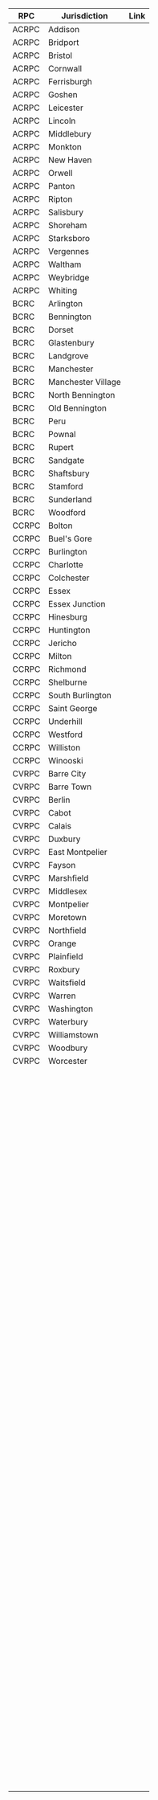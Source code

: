 |RPC|Jurisdiction|Link|
|-|-|-|
|ACRPC|Addison||
|ACRPC|Bridport||
|ACRPC|Bristol||
|ACRPC|Cornwall||
|ACRPC|Ferrisburgh||
|ACRPC|Goshen||
|ACRPC|Leicester||
|ACRPC|Lincoln||
|ACRPC|Middlebury||
|ACRPC|Monkton||
|ACRPC|New Haven||
|ACRPC|Orwell||
|ACRPC|Panton||
|ACRPC|Ripton||
|ACRPC|Salisbury||
|ACRPC|Shoreham||
|ACRPC|Starksboro||
|ACRPC|Vergennes||
|ACRPC|Waltham||
|ACRPC|Weybridge||
|ACRPC|Whiting||
|BCRC|Arlington||
|BCRC|Bennington||
|BCRC|Dorset||
|BCRC|Glastenbury||
|BCRC|Landgrove||
|BCRC|Manchester|
|BCRC|Manchester Village|
|BCRC|North Bennington|
|BCRC|Old Bennington|
|BCRC|Peru|
|BCRC|Pownal|
|BCRC|Rupert|
|BCRC|Sandgate|
|BCRC|Shaftsbury|
|BCRC|Stamford|
|BCRC|Sunderland|
|BCRC|Woodford|
|CCRPC|Bolton|
|CCRPC|Buel's Gore|
|CCRPC|Burlington|
|CCRPC|Charlotte|
|CCRPC|Colchester|
|CCRPC|Essex|
|CCRPC|Essex Junction|
|CCRPC|Hinesburg|
|CCRPC|Huntington|
|CCRPC|Jericho|
|CCRPC|Milton|
|CCRPC|Richmond|
|CCRPC|Shelburne|
|CCRPC|South Burlington|
|CCRPC|Saint George|
|CCRPC|Underhill|
|CCRPC|Westford|
|CCRPC|Williston|
|CCRPC|Winooski|
|CVRPC|Barre City|
|CVRPC|Barre Town|
|CVRPC|Berlin|
|CVRPC|Cabot|
|CVRPC|Calais|
|CVRPC|Duxbury|
|CVRPC|East Montpelier|
|CVRPC|Fayson|
|CVRPC|Marshfield|
|CVRPC|Middlesex|
|CVRPC|Montpelier|
|CVRPC|Moretown|
|CVRPC|Northfield|
|CVRPC|Orange|
|CVRPC|Plainfield|
|CVRPC|Roxbury|
|CVRPC|Waitsfield|
|CVRPC|Warren|
|CVRPC|Washington|
|CVRPC|Waterbury|
|CVRPC|Williamstown|
|CVRPC|Woodbury|
|CVRPC|Worcester|
|||
|||
|||
|||
|||
|||
|||
|||
|||
|||
|||
|||
|||
|||
|||
|||
|||
|||
|||
|||
|||
|||
|||
|||
|||
|||
|||
|||
|||
|||
|||
|||
|||
|||
|||
|||
|||
|||
|||
|||
|||
|||
|||
|||
|||
|||
|||
|||
|||
|||
|||
|||
|||
|||
|||
|||
|||
|||
|||
|||
|||
|||
|||
|||
|||
|||
|||
|||
|||
|||
|||
|||
|||
|||
|||
|||
|||
|||
|||
|||
|||
|||
|||
|||
|||
|||
|||
|||
|||
|||
|||
|||
|||
|||
|||
|||
|||
|||
|||
|||
|||
|||
|||
|||
|||
|||
|||
|||
|||
|||
|||
|||
|||
|||
|||
|||
|||
|||
|||
|||
|||
|||
|||
|||
|||
|||
|||
|||
|||
|||
|||
|||
|||
|||
|||
|||
|||
|||
|||
|||
|||
|||
|||
|||
|||
|||
|||
|||
|||
|||
|||
|||
|||
|||
|||
|||
|||
|||
|||
|||
|||
|||
|||
|||
|||
|||
|||
|||
|||
|||
|||
|||
|||
|||
|||
|||
|||
|||
|||
|||
|||
|||
|||
|||
|||
|||
|||
|||
|||
|||
|||
|||
|||
|||
|||
|||
|||
|||
|||
|||
|||
|||
|||
|||
|||
|||
|||
|||
|||
|||
|||
|||
|||
|||
|||
|||
|||
|||
|||
|||
|||
|||
|||
|||
|||
|||
|||
|||
|||
|||
|||
|||
|||
|||
|||
|||
|||
|||
|||
|||
